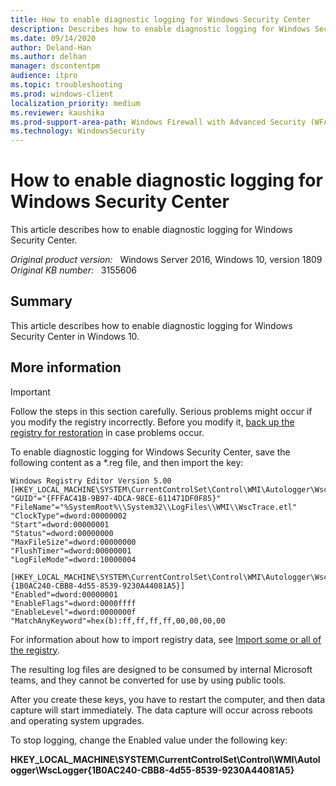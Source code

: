 ```yaml
---
title: How to enable diagnostic logging for Windows Security Center
description: Describes how to enable diagnostic logging for Windows Security
ms.date: 09/14/2020
author: Deland-Han
ms.author: delhan 
manager: dscontentpm
audience: itpro
ms.topic: troubleshooting
ms.prod: windows-client
localization_priority: medium
ms.reviewer: kaushika
ms.prod-support-area-path: Windows Firewall with Advanced Security (WFAS)
ms.technology: WindowsSecurity
---
```

# How to enable diagnostic logging for Windows Security Center

This article describes how to enable diagnostic logging for Windows Security Center.

_Original product version:_ &nbsp; Windows Server 2016, Windows 10, version 1809  
_Original KB number:_ &nbsp; 3155606

## Summary

This article describes how to enable diagnostic logging for Windows Security Center in Windows 10.

## More information

> [!IMPORTANT]
>Follow the steps in this section carefully. Serious problems might occur if you modify the registry incorrectly. Before you modify it, [back up the registry for restoration](https://support.microsoft.com/help/322756) in case problems occur. 

To enable diagnostic logging for Windows Security Center, save the following content as a *.reg file, and then import the key:
```
Windows Registry Editor Version 5.00
[HKEY_LOCAL_MACHINE\SYSTEM\CurrentControlSet\Control\WMI\Autologger\WscLogger]
"GUID"="{FFFAC41B-9B97-4DCA-98CE-611471DF0F85}"
"FileName"="%SystemRoot%\\System32\\LogFiles\\WMI\\WscTrace.etl"
"ClockType"=dword:00000002
"Start"=dword:00000001
"Status"=dword:00000000
"MaxFileSize"=dword:00000000
"FlushTimer"=dword:00000001
"LogFileMode"=dword:10000004

[HKEY_LOCAL_MACHINE\SYSTEM\CurrentControlSet\Control\WMI\Autologger\WscLogger\{1B0AC240-CBB8-4d55-8539-9230A44081A5}]
"Enabled"=dword:00000001
"EnableFlags"=dword:0000ffff
"EnableLevel"=dword:0000000f
"MatchAnyKeyword"=hex(b):ff,ff,ff,ff,00,00,00,00
```

For information about how to import registry data, see [Import some or all of the registry](https://technet.microsoft.com/library/cc778054%28v=ws.10%29.aspx).

The resulting log files are designed to be consumed by internal Microsoft teams, and they cannot be converted for use by using public tools. 

After you create these keys, you have to restart the computer, and then data capture will start immediately. The data capture will occur across reboots and operating system upgrades.

To stop logging, change the Enabled value under the following key:

**HKEY_LOCAL_MACHINE\SYSTEM\CurrentControlSet\Control\WMI\Autologger\WscLogger\{1B0AC240-CBB8-4d55-8539-9230A44081A5}**
